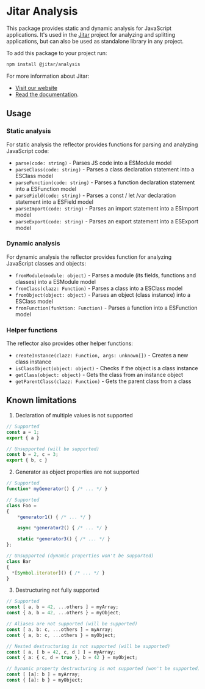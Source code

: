 
# Jitar Analysis

This package provides static and dynamic analysis for JavaScript applications. It's used in the [Jitar](https://jitar.dev) project for analyzing and splitting applications, but can also be used as standalone library in any project.

To add this package to your project run:

```bash
npm install @jitar/analysis
```

For more information about Jitar:

* [Visit our website](https://jitar.dev)
* [Read the documentation](https://docs.jitar.dev).

## Usage

### Static analysis

For static analysis the reflector provides functions for parsing and analyzing JavaScript code:

* `parse(code: string)` - Parses JS code into a ESModule model
* `parseClass(code: string)` - Parses a class declaration statement into a ESClass model
* `parseFunction(code: string)` - Parses a function declaration statement into a ESFunction model
* `parseField(code: string)` - Parses a const / let /var declaration statement into a ESField model
* `parseImport(code: string)` - Parses an import statement into a ESImport model
* `parseExport(code: string)` - Parses an export statement into a ESExport model

### Dynamic analysis

For dynamic analysis the reflector provides function for analyzing JavaScript classes and objects:

* `fromModule(module: object)` - Parses a module (its fields, functions and classes) into a ESModule model
* `fromClass(clazz: Function)` - Parses a class into a ESClass model
* `fromObject(object: object)` - Parses an object (class instance) into a ESClass model
* `fromFunction(funktion: Function)` - Parses a function into a ESFunction model

### Helper functions

The reflector also provides other helper functions:

* `createInstance(clazz: Function, args: unknown[])` - Creates a new class instance
* `isClassObject(object: object)` - Checks if the object is a class instance
* `getClass(object: object)` - Gets the class from an instance object
* `getParentClass(clazz: Function)` - Gets the parent class from a class


## Known limitations

1. Declaration of multiple values is not supported

```ts
// Supported
const a = 1;
export { a }

// Unsupported (will be supported)
const b = 2, c = 3;
export { b, c }
```

2. Generator as object properties are not supported

```ts
// Supported
function* myGenerator() { /* ... */ }

// Supported
class Foo =
{
    *generator1() { /* ... */ }

    async *generator2() { /* ... */ }

    static *generator3() { /* ... */ }
};

// Unsupported (dynamic properties won't be supported)
class Bar
{
  *[Symbol.iterator]() { /* ... */ }
}
```

3. Destructuring not fully supported

```ts
// Supported
const [ a, b = 42, ...others ] = myArray;
const { a, b = 42, ...others } = myObject;
```

```ts
// Aliases are not supported (will be supported)
const [ a, b: c, ...others ] = myArray;
const { a, b: c, ...others } = myObject;
```

```ts
// Nested destructuring is not supported (will be supported)
const [ a, [ b = 42, c, d ] ] = myArray;
const { a: { c, d = true }, b = 42 } = myObject;
```

```ts
// Dynamic property destructuring is not supported (won't be supported)
const [ [a]: b ] = myArray;
const { [a]: b } = myObject;
```
